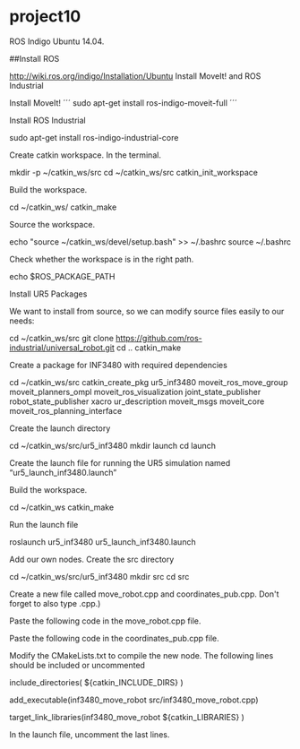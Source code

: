 # project10

ROS Indigo Ubuntu 14.04. 

##Install ROS

http://wiki.ros.org/indigo/Installation/Ubuntu
Install MoveIt! and ROS Industrial

Install MoveIt!
´´´
sudo apt-get install ros-indigo-moveit-full
´´´

Install ROS Industrial

sudo apt-get install ros-indigo-industrial-core

Create catkin workspace. In the terminal.

mkdir -p ~/catkin_ws/src
cd ~/catkin_ws/src
catkin_init_workspace

Build the workspace.

cd ~/catkin_ws/
catkin_make

Source the workspace.

echo "source ~/catkin_ws/devel/setup.bash" >> ~/.bashrc
source ~/.bashrc

Check whether the workspace is in the right path.

echo $ROS_PACKAGE_PATH

Install UR5 Packages

We want to install from source, so we can modify source files easily to our needs:

cd ~/catkin_ws/src
git clone https://github.com/ros-industrial/universal_robot.git
cd ..
catkin_make

Create a package for INF3480 with required dependencies

cd ~/catkin_ws/src
catkin_create_pkg ur5_inf3480 moveit_ros_move_group moveit_planners_ompl moveit_ros_visualization joint_state_publisher robot_state_publisher xacro ur_description moveit_msgs moveit_core moveit_ros_planning_interface

Create the launch directory

cd ~/catkin_ws/src/ur5_inf3480
mkdir launch
cd launch

Create the launch file for running the UR5 simulation named “ur5_launch_inf3480.launch”

<!-- ROS Demo INF3480 -->
<launch>
    <!-- Launch our own script -->
    <!-- <node name="inf3480_move_robot" pkg="ur5_inf3480" type="inf3480_move_robot" respawn="false" output="screen"></node> -->
</launch>

Build the workspace.

cd ~/catkin_ws
catkin_make

Run the launch file

roslaunch ur5_inf3480 ur5_launch_inf3480.launch

Add our own nodes. Create the src directory

cd ~/catkin_ws/src/ur5_inf3480
mkdir src
cd src

Create a new file called move_robot.cpp and coordinates_pub.cpp. Don't forget to also type .cpp.)

Paste the following code in the move_robot.cpp file.

Paste the following code in the coordinates_pub.cpp file.

Modify the CMakeLists.txt to compile the new node. The following lines should be included or uncommented

include_directories(
  ${catkin_INCLUDE_DIRS}
)

add_executable(inf3480_move_robot src/inf3480_move_robot.cpp)

target_link_libraries(inf3480_move_robot
  ${catkin_LIBRARIES}
)

In the launch file, uncomment the last lines.

<node name="inf3480_move_robot" pkg="ur5_inf3480" type="inf3480_move_robot" respawn="false" output="screen"></node>

